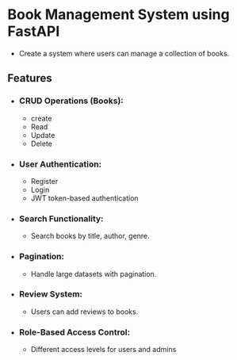 # Book Management System using FastAPI

- Create a system where users can manage a collection of books.

## Features

- ### CRUD Operations (Books):

  - create
  - Read
  - Update
  - Delete

- ### User Authentication:

  - Register
  - Login
  - JWT token-based authentication

- ### Search Functionality:

  - Search books by title, author, genre.

- ### Pagination:

  - Handle large datasets with pagination.

- ### Review System:

  - Users can add reviews to books.

- ### Role-Based Access Control:

  - Different access levels for users and admins
